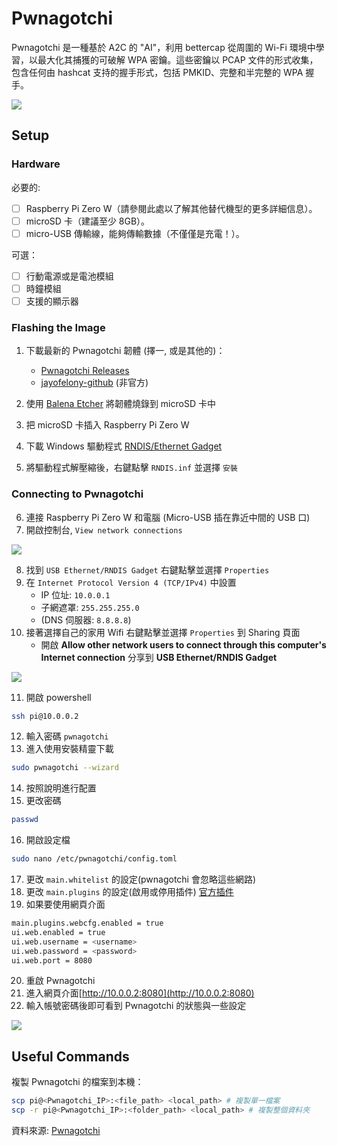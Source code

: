 <!-- title: Pwnagotchi -->
<!-- description: Pwnagotchi 簡易配置教學 -->
<!-- category: Hacking -->
<!-- tags: programming -->
<!-- published time: 2024/10/18 -->
<!-- cover: <?=customDirPath?>/image/articleCover/pwnagotchi_cover.gif -->

# Pwnagotchi
Pwnagotchi 是一種基於 A2C 的 "AI"，利用 bettercap 從周圍的 Wi-Fi 環境中學習，以最大化其捕獲的可破解 WPA 密鑰。這些密鑰以 PCAP 文件的形式收集，包含任何由 hashcat 支持的握手形式，包括 PMKID、完整和半完整的 WPA 握手。

![](image/articleImage/pwnagotchi/pwnagotchi_item.png)


## Setup
### Hardware
必要的:
- [ ] Raspberry Pi Zero W（請參閱此處以了解其他替代機型的更多詳細信息）。
- [ ] microSD 卡（建議至少 8GB）。
- [ ] micro-USB 傳輸線，能夠傳輸數據（不僅僅是充電！）。

可選：
- [ ] 行動電源或是電池模組
- [ ] 時鐘模組
- [ ] 支援的顯示器

### Flashing the Image
1. 下載最新的 Pwnagotchi 韌體 (擇一, 或是其他的)：
    * [Pwnagotchi Releases](https://github.com/evilsocket/pwnagotchi/releases)
    * [jayofelony-github](https://github.com/jayofelony/pwnagotchi) (非官方)

2. 使用 [Balena Etcher](https://etcher.balena.io/) 將韌體燒錄到 microSD 卡中
3. 把 microSD 卡插入 Raspberry Pi Zero W
4. 下載 Windows 驅動程式 [RNDIS/Ethernet Gadget](https://modclouddownloadprod.blob.core.windows.net/shared/mod-rndis-driver-windows.zip)
5. 將驅動程式解壓縮後，右鍵點擊 `RNDIS.inf` 並選擇 `安裝`

### Connecting to Pwnagotchi
6. 連接 Raspberry Pi Zero W 和電腦 (Micro-USB 插在靠近中間的 USB 口)
7. 開啟控制台, `View network connections`

![](image/articleImage/pwnagotchi/pwnagotchi_ethernet.png)

8. 找到 `USB Ethernet/RNDIS Gadget` 右鍵點擊並選擇 `Properties`
9. 在 `Internet Protocol Version 4 (TCP/IPv4)` 中設置 
    * IP 位址: `10.0.0.1` 
    * 子網遮罩: `255.255.255.0` 
    * (DNS 伺服器: `8.8.8.8`)
10. 接著選擇自己的家用 Wifi 右鍵點擊並選擇 `Properties` 到 Sharing 頁面
    * 開啟 **Allow other network users to connect through this computer's Internet connection** 分享到 **USB Ethernet/RNDIS Gadget**


![](image/articleImage/pwnagotchi/pwnagotchi_ethernet_2.png)

11. 開啟 powershell
```Bash
ssh pi@10.0.0.2
```
12. 輸入密碼 `pwnagotchi`
13. 進入使用安裝精靈下載
```Bash
sudo pwnagotchi --wizard
```
14. 按照說明進行配置
15. 更改密碼
```Bash
passwd
```
16. 開啟設定檔
```Bash
sudo nano /etc/pwnagotchi/config.toml
```
17. 更改 `main.whitelist` 的設定(pwnagotchi 會忽略這些網路)
18. 更改 `main.plugins` 的設定(啟用或停用插件) [官方插件](https://pwnagotchi.ai/plugins/)
19. 如果要使用網頁介面
```Bash
main.plugins.webcfg.enabled = true
ui.web.enabled = true
ui.web.username = <username>
ui.web.password = <password>
ui.web.port = 8080
```
20. 重啟 Pwnagotchi
21. 進入網頁介面[http://10.0.0.2:8080](http://10.0.0.2:8080)
22. 輸入帳號密碼後即可看到 Pwnagotchi 的狀態與一些設定

![](image/articleImage/pwnagotchi/pwnagotchi_webui.png)

## Useful Commands
複製 Pwnagotchi 的檔案到本機：
```Bash
scp pi@<Pwnagotchi_IP>:<file_path> <local_path> # 複製單一檔案
scp -r pi@<Pwnagotchi_IP>:<folder_path> <local_path> # 複製整個資料夾
```

資料來源: [Pwnagotchi](https://pwnagotchi.ai/)